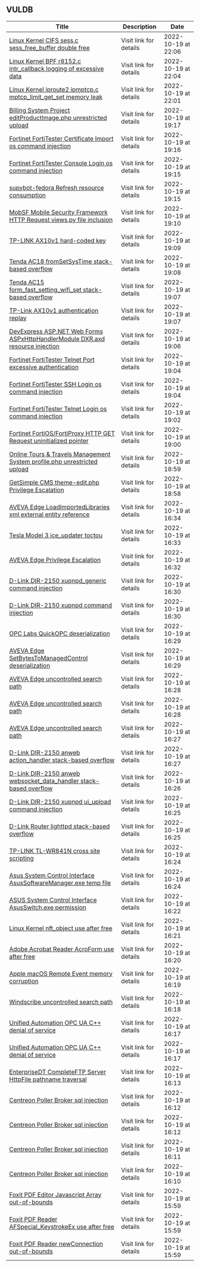 ## VULDB
|Title|Description|Date|
|---|---|---|
| [Linux Kernel CIFS sess.c sess_free_buffer double free](https://vuldb.com/?id.211364) | Visit link for details | 2022-10-19 at 22:06 |
| [Linux Kernel BPF r8152.c intr_callback logging of excessive data](https://vuldb.com/?id.211363) | Visit link for details | 2022-10-19 at 22:04 |
| [Linux Kernel iproute2 ipmptcp.c mptcp_limit_get_set memory leak](https://vuldb.com/?id.211362) | Visit link for details | 2022-10-19 at 22:01 |
| [Billing System Project editProductImage.php unrestricted upload](https://vuldb.com/?id.211361) | Visit link for details | 2022-10-19 at 19:17 |
| [Fortinet FortiTester Certificate Import os command injection](https://vuldb.com/?id.211360) | Visit link for details | 2022-10-19 at 19:16 |
| [Fortinet FortiTester Console Login os command injection](https://vuldb.com/?id.211359) | Visit link for details | 2022-10-19 at 19:15 |
| [supybot-fedora Refresh resource consumption](https://vuldb.com/?id.211358) | Visit link for details | 2022-10-19 at 19:15 |
| [MobSF Mobile Security Framework HTTP Request views.py file inclusion](https://vuldb.com/?id.211357) | Visit link for details | 2022-10-19 at 19:10 |
| [TP-LINK AX10v1 hard-coded key](https://vuldb.com/?id.211356) | Visit link for details | 2022-10-19 at 19:09 |
| [Tenda AC18 fromSetSysTime stack-based overflow](https://vuldb.com/?id.211355) | Visit link for details | 2022-10-19 at 19:08 |
| [Tenda AC15 form_fast_setting_wifi_set stack-based overflow](https://vuldb.com/?id.211354) | Visit link for details | 2022-10-19 at 19:07 |
| [TP-Link AX10v1 authentication replay](https://vuldb.com/?id.211353) | Visit link for details | 2022-10-19 at 19:07 |
| [DevExpress ASP.NET Web Forms ASPxHttpHandlerModule DXR.axd resource injection](https://vuldb.com/?id.211352) | Visit link for details | 2022-10-19 at 19:06 |
| [Fortinet FortiTester Telnet Port excessive authentication](https://vuldb.com/?id.211351) | Visit link for details | 2022-10-19 at 19:04 |
| [Fortinet FortiTester SSH Login os command injection](https://vuldb.com/?id.211350) | Visit link for details | 2022-10-19 at 19:04 |
| [Fortinet FortiTester Telnet Login os command injection](https://vuldb.com/?id.211349) | Visit link for details | 2022-10-19 at 19:02 |
| [Fortinet FortiOS/FortiProxy HTTP GET Request uninitialized pointer](https://vuldb.com/?id.211348) | Visit link for details | 2022-10-19 at 19:00 |
| [Online Tours & Travels Management System profile.php unrestricted upload](https://vuldb.com/?id.211347) | Visit link for details | 2022-10-19 at 18:59 |
| [GetSimple CMS theme-edit.php Privilege Escalation](https://vuldb.com/?id.211346) | Visit link for details | 2022-10-19 at 18:58 |
| [AVEVA Edge LoadImportedLibraries xml external entity reference](https://vuldb.com/?id.211345) | Visit link for details | 2022-10-19 at 16:34 |
| [Tesla Model 3 ice_updater toctou](https://vuldb.com/?id.211344) | Visit link for details | 2022-10-19 at 16:33 |
| [AVEVA Edge Privilege Escalation](https://vuldb.com/?id.211343) | Visit link for details | 2022-10-19 at 16:32 |
| [D-Link DIR-2150 xupnpd_generic command injection](https://vuldb.com/?id.211342) | Visit link for details | 2022-10-19 at 16:30 |
| [D-Link DIR-2150 xupnpd command injection](https://vuldb.com/?id.211341) | Visit link for details | 2022-10-19 at 16:30 |
| [OPC Labs QuickOPC deserialization](https://vuldb.com/?id.211340) | Visit link for details | 2022-10-19 at 16:29 |
| [AVEVA Edge SetBytesToManagedControl deserialization](https://vuldb.com/?id.211339) | Visit link for details | 2022-10-19 at 16:29 |
| [AVEVA Edge uncontrolled search path](https://vuldb.com/?id.211338) | Visit link for details | 2022-10-19 at 16:28 |
| [AVEVA Edge uncontrolled search path](https://vuldb.com/?id.211337) | Visit link for details | 2022-10-19 at 16:28 |
| [AVEVA Edge uncontrolled search path](https://vuldb.com/?id.211336) | Visit link for details | 2022-10-19 at 16:27 |
| [D-Link DIR-2150 anweb action_handler stack-based overflow](https://vuldb.com/?id.211335) | Visit link for details | 2022-10-19 at 16:27 |
| [D-Link DIR-2150 anweb websocket_data_handler stack-based overflow](https://vuldb.com/?id.211334) | Visit link for details | 2022-10-19 at 16:26 |
| [D-Link DIR-2150 xupnpd ui_upload command injection](https://vuldb.com/?id.211333) | Visit link for details | 2022-10-19 at 16:25 |
| [D-Link Router lighttpd stack-based overflow](https://vuldb.com/?id.211332) | Visit link for details | 2022-10-19 at 16:25 |
| [TP-LINK TL-WR841N cross site scripting](https://vuldb.com/?id.211331) | Visit link for details | 2022-10-19 at 16:24 |
| [Asus System Control Interface AsusSoftwareManager.exe temp file](https://vuldb.com/?id.211330) | Visit link for details | 2022-10-19 at 16:24 |
| [ASUS System Control Interface AsusSwitch.exe permission](https://vuldb.com/?id.211329) | Visit link for details | 2022-10-19 at 16:22 |
| [Linux Kernel nft_object use after free](https://vuldb.com/?id.211328) | Visit link for details | 2022-10-19 at 16:21 |
| [Adobe Acrobat Reader AcroForm use after free](https://vuldb.com/?id.211327) | Visit link for details | 2022-10-19 at 16:20 |
| [Apple macOS Remote Event memory corruption](https://vuldb.com/?id.211326) | Visit link for details | 2022-10-19 at 16:19 |
| [Windscribe uncontrolled search path](https://vuldb.com/?id.211325) | Visit link for details | 2022-10-19 at 16:18 |
| [Unified Automation OPC UA C++ denial of service](https://vuldb.com/?id.211324) | Visit link for details | 2022-10-19 at 16:17 |
| [Unified Automation OPC UA C++ denial of service](https://vuldb.com/?id.211323) | Visit link for details | 2022-10-19 at 16:17 |
| [EnterpriseDT CompleteFTP Server HttpFile pathname traversal](https://vuldb.com/?id.211322) | Visit link for details | 2022-10-19 at 16:13 |
| [Centreon Poller Broker sql injection](https://vuldb.com/?id.211321) | Visit link for details | 2022-10-19 at 16:12 |
| [Centreon Poller Broker sql injection](https://vuldb.com/?id.211320) | Visit link for details | 2022-10-19 at 16:12 |
| [Centreon Poller Broker sql injection](https://vuldb.com/?id.211319) | Visit link for details | 2022-10-19 at 16:11 |
| [Centreon Poller Broker sql injection](https://vuldb.com/?id.211318) | Visit link for details | 2022-10-19 at 16:10 |
| [Foxit PDF Editor Javascript Array out-of-bounds](https://vuldb.com/?id.211317) | Visit link for details | 2022-10-19 at 15:59 |
| [Foxit PDF Reader AFSpecial_KeystrokeEx use after free](https://vuldb.com/?id.211316) | Visit link for details | 2022-10-19 at 15:59 |
| [Foxit PDF Reader newConnection out-of-bounds](https://vuldb.com/?id.211315) | Visit link for details | 2022-10-19 at 15:59 |
